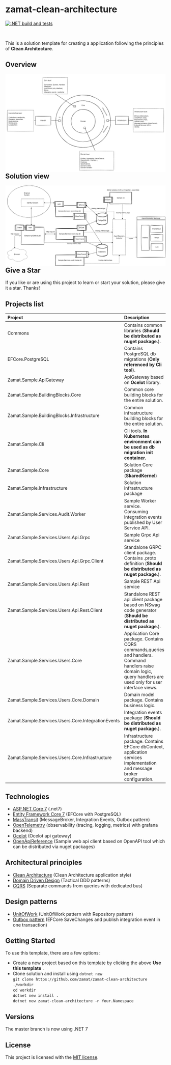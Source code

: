# zamat-clean-architecture

[![.NET build and tests](https://github.com/zamat/zamat-clean-architecture/actions/workflows/dotnet-build-and-tests.yml/badge.svg?branch=main)](https://github.com/zamat/zamat-clean-architecture/actions/workflows/dotnet-build-and-tests.yml)

<br/>

This is a solution template for creating a application following the principles of **Clean Architecture**. 

## Overview
<img align="left" src="https://raw.githubusercontent.com/zamat/zamat-clean-architecture/main/docs/clean-architecture-overview.png" />

## Solution view
<img align="left" src="https://raw.githubusercontent.com/zamat/zamat-clean-architecture/main/docs/logical-view.png" />

## Give a Star
If you like or are using this project to learn or start your solution, please give it a star. Thanks!

## Projects list

|Project|Description|
|:------|:-- |
|Commons|Contains common libraries (<b>Should be distributed as nuget package.</b>).|
|EFCore.PostgreSQL|Contains PostgreSQL db migrations (<b>Only referenced by Cli tool</b>).|
|Zamat.Sample.ApiGateway|ApiGateway based on <b>Ocelot</b> library.|
|Zamat.Sample.BuildingBlocks.Core|Common core building blocks for the entire solution.|
|Zamat.Sample.BuildingBlocks.Infrastructure|Common infrastructure building blocks for the entire solution.|
|Zamat.Sample.Cli|Cli tools. <b>In Kubernetes environment can be used as db migration init container.</b>|
|Zamat.Sample.Core|Solution Core package (<b>SkaredKernel</b>)|
|Zamat.Sample.Infrastructure|Solution infrastructure package|
|Zamat.Sample.Services.Audit.Worker|Sample Worker service. Consuming integration events published by User Service API.|
|Zamat.Sample.Services.Users.Api.Grpc|Sample Grpc Api service|
|Zamat.Sample.Services.Users.Api.Grpc.Client|Standalone GRPC client package. Contains .proto definition (<b>Should be distributed as nuget package.</b>).|
|Zamat.Sample.Services.Users.Api.Rest|Sample REST Api service|
|Zamat.Sample.Services.Users.Api.Rest.Client|Standalone REST api client package based on NSwag code generator (<b>Should be distributed as nuget package.</b>).|
|Zamat.Sample.Services.Users.Core|Application Core package. Contains CQRS commands,queries and handlers. Command handlers raise domain logic, query handlers are used only for user interface views.|
|Zamat.Sample.Services.Users.Core.Domain|Domain model package. Contains business logic.|
|Zamat.Sample.Services.Users.Core.IntegrationEvents|Integration events package (<b>Should be distributed as nuget package.</b>).</b>|
|Zamat.Sample.Services.Users.Core.Infrastructure|Infrastructure package. Contains EFCore dbContext, application services implementation and message broker configuration.|

## Technologies
* [ASP.NET Core 7](https://docs.microsoft.com/en-us/aspnet/core/introduction-to-aspnet-core) (.net7)
* [Entity Framework Core 7](https://docs.microsoft.com/en-us/ef/core/) (EFCore with PostgreSQL)
* [MassTransit](https://masstransit-project.com/) (MessageBroker, Integration Events, Outbox pattern)
* [OpenTelemetry](https://opentelemetry.io/) (observability (tracing, logging, metrics) with grafana backend)
* [Ocelot](https://ocelot.readthedocs.io/en/latest/) (Ocelot api gateway)
* [OpenApiReference](https://learn.microsoft.com/en-us/aspnet/core/web-api/microsoft.dotnet-openapi?view=aspnetcore-7.0) (Sample web api client based on OpenAPI tool which can be distributed via nuget packages)

## Architectural principles
* [Clean Architecture](https://blog.cleancoder.com/uncle-bob/2012/08/13/the-clean-architecture.html) (Clean Architecture application style)
* [Domain Driven Design](https://learn.microsoft.com/en-us/azure/architecture/microservices/model/tactical-ddd) (Tactical DDD patterns)
* [CQRS](https://martinfowler.com/bliki/CQRS.html) (Separate commands from queries with dedicated bus)

## Design patterns 
* [UnitOfWork](https://martinfowler.com/eaaCatalog/unitOfWork.html) (UnitOfWork pattern with Repository pattern)
* [Outbox pattern](https://microservices.io/patterns/data/transactional-outbox.html) (EFCore SaveChanges and publish integration event in one transaction)

## Getting Started
To use this template, there are a few options:
- Create a new project based on this template by clicking the above **Use this template** .
- Clone solution and install using `dotnet new` <br/>
`git clone https://github.com/zamat/zamat-clean-architecture ./workdir` <br/>
`cd workdir` <br/>
`dotnet new install .` <br/>
`dotnet new zamat-clean-architecture -n Your.Namespace`

## Versions
The master branch is now using .NET 7

## License
This project is licensed with the [MIT license](LICENSE).
